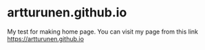 # artturunen.github.io
My test for making home page. You can visit my page from this link https://artturunen.github.io  
